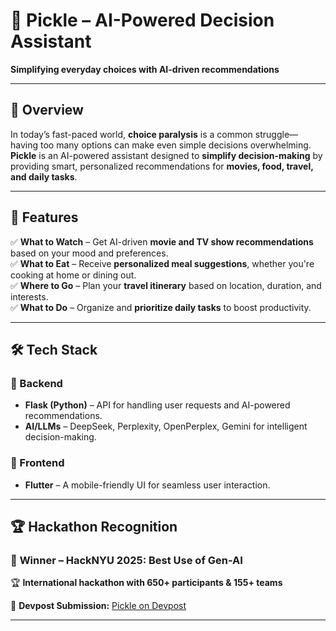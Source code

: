 # 🥒 Pickle – AI-Powered Decision Assistant  
**Simplifying everyday choices with AI-driven recommendations**  

---

## 🚀 Overview  
In today’s fast-paced world, **choice paralysis** is a common struggle—having too many options can make even simple decisions overwhelming. **Pickle** is an AI-powered assistant designed to **simplify decision-making** by providing smart, personalized recommendations for **movies, food, travel, and daily tasks**.  

---

## 🎯 Features  

✅ **What to Watch** – Get AI-driven **movie and TV show recommendations** based on your mood and preferences.  
✅ **What to Eat** – Receive **personalized meal suggestions**, whether you're cooking at home or dining out.  
✅ **Where to Go** – Plan your **travel itinerary** based on location, duration, and interests.  
✅ **What to Do** – Organize and **prioritize daily tasks** to boost productivity.  

---

## 🛠 Tech Stack  

### 🔹 Backend  
- **Flask (Python)** – API for handling user requests and AI-powered recommendations.  
- **AI/LLMs** – DeepSeek, Perplexity, OpenPerplex, Gemini for intelligent decision-making.  

### 🔹 Frontend  
- **Flutter** – A mobile-friendly UI for seamless user interaction.  

---

## 🏆 Hackathon Recognition  

### 🥇 **Winner – HackNYU 2025: Best Use of Gen-AI**  
🏆 **International hackathon with 650+ participants & 155+ teams**  

🔗 **Devpost Submission:** [Pickle on Devpost](https://devpost.com/software/pickle-frgobu)  

---
